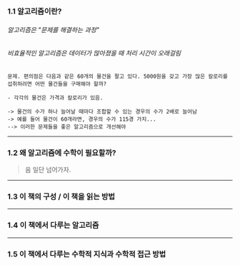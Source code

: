 ### 1.1 알고리즘이란?
###### 알고리즘은 "문제를 해결하는 과정"
###### 비효율적인 알고리즘은 데이터가 많아졌을 때 처리 시간이 오래걸림

```
문제. 편의점은 다음과 같은 60개의 물건을 팔고 있다. 5000원을 갖고 가장 많은 칼로리를 섭취하려면 어떤 물건들을 구매해야 할까?

- 각각의 물건은 가격과 칼로리가 있음.

-> 물건의 수가 하나 늘어날 때마다 조합할 수 있는 경우의 수가 2배로 늘어남
-> 예를 들어 물건이 60개라면, 경우의 수가 115경 가지... 
--> 이러한 문제들을 좋은 알고리즘으로 개선해야
```

---
### 1.2 왜 알고리즘에 수학이 필요할까?
> 음 일단 넘어가자.

---
### 1.3 이 책의 구성 / 이 책을 읽는 방법

---
### 1.4 이 책에서 다루는 알고리즘

---
### 1.5 이 책에서 다루는 수학적 지식과 수학적 접근 방법
